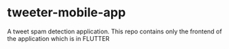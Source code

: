 # tweeter-mobile-app
A tweet spam detection application. This repo contains only the frontend of the application which is in FLUTTER
